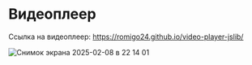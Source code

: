 # Видеоплеер 

Ссылка на видеоплеер: https://romigo24.github.io/video-player-jslib/



![Снимок экрана 2025-02-08 в 22 14 01](https://github.com/user-attachments/assets/e18a974f-1a78-45b0-ae13-adb80e1c47cc)
